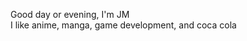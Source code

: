 Good day or evening, I'm JM<br>
I like anime, manga, game development, and coca cola

<!---
jmnuf/jmnuf is a ✨ special ✨ repository because its `README.md` (this file) appears on your GitHub profile.
You can click the Preview link to take a look at your changes.
--->

